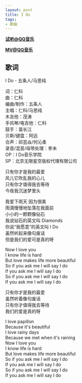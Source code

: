 ```yaml
---
layout: post
title: I Do
tags:
- 歌曲
---
```


[**试听@QQ音乐**](https://i.y.qq.com/v8/playsong.html?songid=310132452#webchat_redirect)

[**MV@QQ音乐**](https://y.qq.com/n/m/detail/mv/index.html?vid=v00368f1yqd)

## 歌词

I Do - 五条人/马思纯

词：仁科  
曲：仁科  
编曲/制作：五条人  
主唱：仁科/马思纯  
木吉他：茂涛  
手风琴/电吉他：仁科  
鼓手：苗长江  
贝斯/键盘：阿远  
合声：祁芸焱/何沁柔  
录音/混音/母带处理：李未  
OP：I Do音乐学院  
SP：北京无限星空版权代理有限公司

只有你才是我的最爱  
风儿它吹乱我的心儿  
只有你才值得我去等待  
今夜我沉迷梦里头

我爱下雨天 因为很美  
雨滴慢慢地坠落在我面前  
小小的一颗颗像钻石  
我说钻石的英文叫 Diamonds  
你说“我愿意”的英文叫 I Do  
虽然听起来像句废话  
但是我们的爱可是真的呀

Now I love you  
I know life is hard  
But love makes life more beautiful  
So if you ask me I will say I do  
If you ask me I will say I do  
So if you ask me I will say I do  
If you ask me I will say I do

只有你才是我的最爱  
虽然听着像句废话  
只有你才值得我去等待  
我们的爱是真的呀

I love papillon  
Because it\'s beautiful  
I love rainy days  
Because we met when it\'s raining  
Now I love you  
I know life is hard  
But love makes life more beautiful  
So if you ask me I will say I do  
If you ask me I will say I do  
So if you ask me I will say I do  
If you ask me I will say I do
